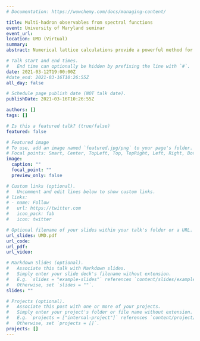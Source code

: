 ```yaml
---
# Documentation: https://wowchemy.com/docs/managing-content/

title: Multi-hadron observables from spectral functions
event: University of Maryland seminar
event_url:
location: UMD (Virtual)
summary:
abstract: Numerical lattice calculations provide a powerful method for systematically estimating finite-volume Euclidean correlators. To connect to physical observables, one must analyze the role of the Euclidean signature and finite volume, as well as other systematic effects. In this seminar, I will discuss recent work on interpreting multi-hadron observables as spectral functions, given by inverting the Laplace transform on a particular lattice correlator. I will describe methods for regulating this notoriously ill-posed problem by targeting a smeared spectral function. This “smearing" turns out to be of great physical importance, e.g. for defining the infinite-volume limit and for implementing the required i-epsilon pole prescription. I will further discuss how this can be understood as an extension of the famous work of Maiani and Testa on Euclidean correlators. These methods are expected to be most relevant in quantities with many hadronic intermediate states including long distance contributions to heavy meson mixing and decays.

# Talk start and end times.
#   End time can optionally be hidden by prefixing the line with `#`.
date: 2021-03-12T19:00:00Z
#date_end: 2021-03-16T10:26:55Z
all_day: false

# Schedule page publish date (NOT talk date).
publishDate: 2021-03-16T10:26:55Z

authors: []
tags: []

# Is this a featured talk? (true/false)
featured: false

# Featured image
# To use, add an image named `featured.jpg/png` to your page's folder. 
# Focal points: Smart, Center, TopLeft, Top, TopRight, Left, Right, BottomLeft, Bottom, BottomRight.
image:
  caption: ""
  focal_point: ""
  preview_only: false

# Custom links (optional).
#   Uncomment and edit lines below to show custom links.
# links:
# - name: Follow
#   url: https://twitter.com
#   icon_pack: fab
#   icon: twitter

# Optional filename of your slides within your talk's folder or a URL.
url_slides: UMD.pdf
url_code:
url_pdf:
url_video:

# Markdown Slides (optional).
#   Associate this talk with Markdown slides.
#   Simply enter your slide deck's filename without extension.
#   E.g. `slides = "example-slides"` references `content/slides/example-slides.md`.
#   Otherwise, set `slides = ""`.
slides: ""

# Projects (optional).
#   Associate this post with one or more of your projects.
#   Simply enter your project's folder or file name without extension.
#   E.g. `projects = ["internal-project"]` references `content/project/deep-learning/index.md`.
#   Otherwise, set `projects = []`.
projects: []
---
```

